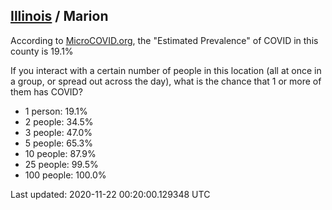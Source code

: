 
## [Illinois](/united-states/illinois) / Marion

According to [MicroCOVID.org](http://microcovid.org),
the "Estimated Prevalence" of COVID in this county is 19.1%

If you interact with a certain number of people in this location
(all at once in a group, or spread out across the day), what is the chance that
1 or more of them has COVID?

- 1 person: 19.1%
- 2 people: 34.5%
- 3 people: 47.0%
- 5 people: 65.3%
- 10 people: 87.9%
- 25 people: 99.5%
- 100 people: 100.0%

Last updated: 2020-11-22 00:20:00.129348 UTC
